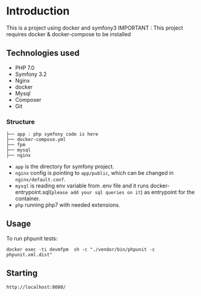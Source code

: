 # Introduction

This is a project using docker and symfony3
IMPORTANT : This project requires docker & docker-compose to be installed

Technologies used
---
- PHP 7.0
- Symfony 3.2
- Nginx
- docker
- Mysql
- Composer
- Git

### Structure
~~~
├── app : php symfony code is here
├── docker-compose.yml
├── fpm
├── mysql
├── nginx
~~~

- `app` is the directory for symfony project.
- `nginx` config is pointing to `app/public`, which can be changed in `nginx/default.conf`.
- `mysql` is reading env variable from .env file and it runs docker-entrypoint.sql(`please add your sql queries on it`) as entrypoint for the container.
- `php` running php7 with needed extensions.

## Usage

To run phpunit tests:
~~~
docker exec -ti devmfpm  sh -c "./vendor/bin/phpunit -c phpunit.xml.dist"
~~~


## Starting
~~~
http://localhost:8080/
~~~
